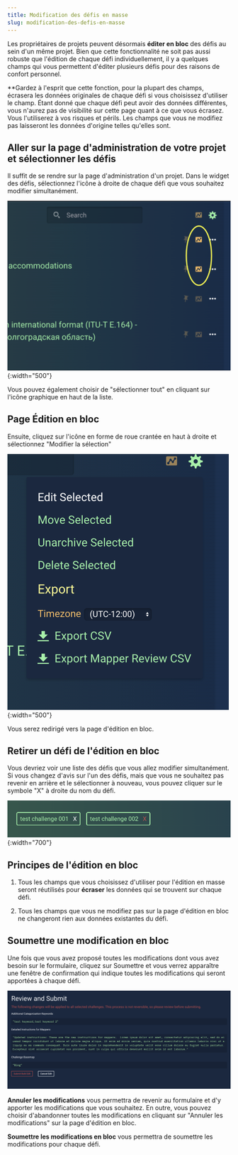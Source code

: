 ```yaml
---
title: Modification des défis en masse
slug: modification-des-defis-en-masse
---
```


Les propriétaires de projets peuvent désormais **éditer en bloc** des défis au sein d'un même projet. Bien que cette fonctionnalité ne soit pas aussi robuste que l'édition de chaque défi individuellement, il y a quelques champs qui vous permettent d'éditer plusieurs défis pour des raisons de confort personnel.

**Gardez à l'esprit que cette fonction, pour la plupart des champs, écrasera les données originales de chaque défi si vous choisissez d'utiliser le champ. Étant donné que chaque défi peut avoir des données différentes, vous n'aurez pas de visibilité sur cette page quant à ce que vous écrasez. Vous l'utiliserez à vos risques et périls. Les champs que vous ne modifiez pas laisseront les données d'origine telles qu'elles sont.

## Aller sur la page d'administration de votre projet et sélectionner les défis

Il suffit de se rendre sur la page d'administration d'un projet. Dans le widget des défis, sélectionnez l'icône à droite de chaque défi que vous souhaitez modifier simultanément.

![](/media/bulk-edit-1.png){:width="500"}

Vous pouvez également choisir de "sélectionner tout" en cliquant sur l'icône graphique en haut de la liste.

## Page Édition en bloc

Ensuite, cliquez sur l'icône en forme de roue crantée en haut à droite et sélectionnez "Modifier la sélection"

![](/media/bulk-edit-2.png){:width="500"}

Vous serez redirigé vers la page d'édition en bloc.

## Retirer un défi de l'édition en bloc

Vous devriez voir une liste des défis que vous allez modifier simultanément. Si vous changez d'avis sur l'un des défis, mais que vous ne souhaitez pas revenir en arrière et le sélectionner à nouveau, vous pouvez cliquer sur le symbole "X" à droite du nom du défi.

![](/media/bulk-edit-3.png){:width="700"}

## Principes de l'édition en bloc

1. Tous les champs que vous choisissez d'utiliser pour l'édition en masse seront réutilisés pour **écraser** les données qui se trouvent sur chaque défi.

2. Tous les champs que vous ne modifiez pas sur la page d'édition en bloc ne changeront rien aux données existantes du défi.

## Soumettre une modification en bloc

Une fois que vous avez proposé toutes les modifications dont vous avez besoin sur le formulaire, cliquez sur Soumettre et vous verrez apparaître une fenêtre de confirmation qui indique toutes les modifications qui seront apportées à chaque défi.

![](/media/bulk-edit-4.png)

**Annuler les modifications** vous permettra de revenir au formulaire et d'y apporter les modifications que vous souhaitez. En outre, vous pouvez choisir d'abandonner toutes les modifications en cliquant sur "Annuler les modifications" sur la page d'édition en bloc.

**Soumettre les modifications en bloc** vous permettra de soumettre les modifications pour chaque défi.

